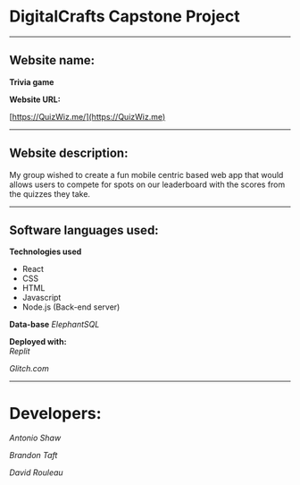 # DigitalCrafts Capstone Project #

__________________________________________________

## Website name: ## 

**Trivia game**

**Website URL:**


[https://QuizWiz.me/](https://QuizWiz.me)

__________________________________________________

## Website description:
My group wished to create a fun mobile centric based web app that would allows users to compete for spots on our leaderboard with the scores from the quizzes they take.
 
__________________________________________________

## Software languages used: ##

 **Technologies used**
  
  * React
  * CSS
  * HTML
  * Javascript
  * Node.js (Back-end server)
  
 
**Data-base**
  *ElephantSQL*
  
**Deployed with:**  
  *Replit*
  
  *Glitch.com*
_________________________________
# Developers: #

*Antonio Shaw*

*Brandon Taft*

*David Rouleau*



